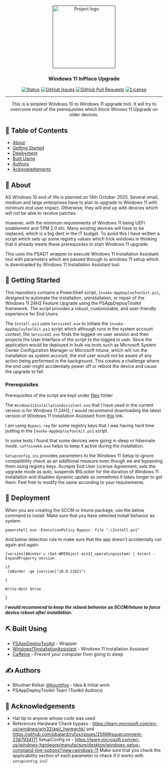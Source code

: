 <p align="center">
  <a href="" rel="noopener">
 <img width=200px height=200px src="https://cdn-dynmedia-1.microsoft.com/is/image/microsoftcorp/sds-windows11-laptop-fy24?scl=1&fmt=png-alpha" alt="Project logo"></a>
</p>

<h3 align="center">Windows 11 InPlace Upgrade</h3>

<div align="center">

[![Status](https://img.shields.io/badge/status-active-success.svg)]()
[![GitHub Issues](https://img.shields.io/github/issues/kylelobo/The-Documentation-Compendium.svg)](https://github.com/kylelobo/The-Documentation-Compendium/issues)
[![GitHub Pull Requests](https://img.shields.io/github/issues-pr/kylelobo/The-Documentation-Compendium.svg)](https://github.com/kylelobo/The-Documentation-Compendium/pulls)
[![License](https://img.shields.io/badge/license-MIT-blue.svg)](/LICENSE)

</div>

---

<p align="center"> This is a simplest Windows 10 to Windows 11 upgrade tool. It will try to overcome most of the prerequisites which block Winows 11 Upgrade on older devices.
    <br> 
</p>

## 📝 Table of Contents

- [About](#about)
- [Getting Started](#getting_started)
- [Deployment](#deployment)
- [Built Using](#built_using)
- [Authors](#authors)
- [Acknowledgments](#acknowledgement)


## 🧐 About <a name = "about"></a>

AS Windows 10 end of life is planned on 14th October 2025. Several small, medium and large enterprises have to plan to upgrade to Windows 11 with minimum end user impact. Otherwise, they will end up with devices which will not be able to receive patches. 

However, with the minimum requirements of Windows 11 being UEFI enablement and TPM 2.0 etc. Many existing devices will have to be replaced, which is a big dent in the IT budget. To avoid this I have written a script which sets up some registry values which trick windows in thinking that it already meets these prerequisites to start Windows 11 upgrade.

This uses the PSADT wrapper to execute Windows 11 Installation Assistant tool with parameters which are passed through to windows 11 setup which is downloaded by Windows 11 Installation Assistant tool. 


## 🏁 Getting Started <a name = "getting_started"></a>

This repository contains a PowerShell script, `Invoke-AppDeployToolkit.ps1`, designed to automate the installation, uninstallation, or repair of the Windows 11 24H2 Feature Upgrade using the PSAppDeployToolkit framework. The script provides a robust, customizable, and user-friendly experience for End Users.

The `Install.ps1` uses `ServiceUI.exe` to initiate the `Invoke-AppDeployToolkit.ps1` script which although runs in the system account context, the `ServiceUI.exe` finds the logged-on user session and then projects the User Interface of the script to the logged in user. Since the application would be deployed in bulk via tools such as Microsoft System Center Configuration Manager or Microsoft Intune, which will run the installation as system account, the end user would not be aware of any action being performed in the background. This creates a challenge where the end user might accidentally power off or reboot the device and cause the upgrade to fail.

 

### Prerequisites

Prerequisites of the script are kept under [files](https://github.com/kountilya/Win11InPlaceUpgrade/tree/main/Files) folder

The `Windows11InstallationAssistant.exe` that I have used in the current version is for Windows 11 24H2, I would recommend downloading the latest version of Windows 11 Installation Assistant from [this](https://www.microsoft.com/en-us/software-download/windows11) link.

I am using `Bypass.reg` for some registry keys that I was having hard time putting in the `Invoke-AppDeployToolkit.ps1` script. 

In some tests I found that some devices were going in sleep or hibernate mode. `caffeine64.exe` helps to keep it active during the installation. 

`Setupconfig.ini` provides parameters to the Windows 11 Setup to ignore compatibility check as an additional measure even though we are bypassing them using registry keys. Accepts End User License Agreement, sets the upgrade mode as auto, suspends BitLocker for the duration of Windows 11 installation and disables dynamic update as sometimes it takes longer to get them. Feel free to modify the same according to your requirements.



## 🚀 Deployment <a name = "deployment"></a>


When you are creating the SCCM or Intune package, use the below command to install. Make sure that you have selected install behavior as system.  

```
powershell.exe -ExecutionPolicy Bypass -file ".\Install.ps1"
```

And below detection rule to make sure that the app doesn't accidentally run again and again. 

```
[version]$WinVer = (Get-WMIObject win32_operatingsystem) | Select -ExpandProperty Version

if
 ($WinVer -ge [version]"10.0.22621")

{

Write-Host $true

}
```

***I would recommend to keep the reboot behavior as SCCM/Intune to force device reboot after installation.***


## ⛏️ Built Using <a name = "built_using"></a>

- [PSAppDeployToolkit](https://psappdeploytoolkit.com) - Wrapper
- [Windows11InstallationAssistant](https://www.microsoft.com/en-us/software-download/windows11) - Windows 11 Installation Assistant
- [Caffeine](https://www.zhornsoftware.co.uk/caffeine/) - Prevent your computer from going to sleep

## ✍️ Authors <a name = "authors"></a>

- Bhushan Kelkar [@kountilya](https://github.com/kountilya) - Idea & Initial work
- PSAppDeployToolkit Team (Toolkit Authors)



## 🎉 Acknowledgements <a name = "acknowledgement"></a>

- Hat tip to anyone whose code was used
- References
Hardware Check bypass - https://learn.microsoft.com/en-us/windows/win32/api/_hwreqchk/ and https://github.com/pbatard/rufus/issues/2568#issuecomment-2387934171
SetupConfig.ini - https://learn.microsoft.com/en-us/windows-hardware/manufacture/desktop/windows-setup-command-line-options?view=windows-11 Make sure that you check the applicability section of each parameter to check if it works with `setupconfig.ini`!
